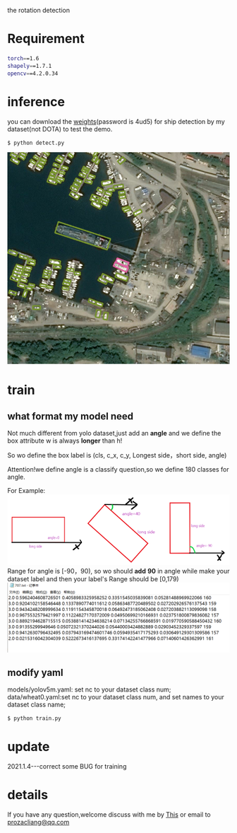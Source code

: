 the rotation detection
# Requirement
```bash
torch==1.6
shapely==1.7.1
opencv==4.2.0.34
```
# inference
you can download the [weights](https://pan.baidu.com/s/1l7AwoT78tQEQ-K_vOJobQQ)(password is 4ud5) for ship detection by my dataset(not DOTA) to test the demo.
```bash
$ python detect.py
```
![image](result.png)
# train
## what format my model need
Not much different from yolo dataset,just add an __angle__ and we define the box attribute w is always __longer__ than h!

So wo define the box label is (cls, c_x, c_y, Longest side，short side, angle)

Attention!we define angle is a classify question,so we define 180 classes for angle.

For Example:
![image](rbox.png)
Range for angle is [-90，90), so wo should __add__ __90__ in angle while make your dataset label and then your label's Range should be [0,179)
![image](label_format.png)
## modify yaml
models/yolov5m.yaml: set nc to your dataset class num;
data/wheat0.yaml:set nc to your dataset class num, and set names to your dataset class name;

```bash
$ python train.py
```
# update
2021.1.4---correct some BUG for training


# details
If you have any question,welcome discuss with me by [This](https://zhuanlan.zhihu.com/p/270388743) or email to prozacliang@qq.com
